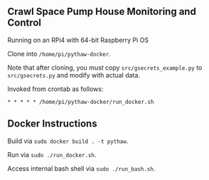Crawl Space Pump House Monitoring and Control
---------------------------------------------
Running on an RPi4 with 64-bit Raspberry Pi OS

Clone into `/home/pi/pythaw-docker`.

Note that after cloning, you *must* copy `src/gsecrets_example.py`
to `src/gsecrets.py` and modify with actual data.

Invoked from crontab as follows:

```
* * * * * /home/pi/pythaw-docker/run_docker.sh
```

Docker Instructions
-------------------------
Build via `sudo docker build . -t pythaw`.

Run via `sudo ./run_docker.sh`.

Access internal bash shell via `sudo ./run_bash.sh`.
